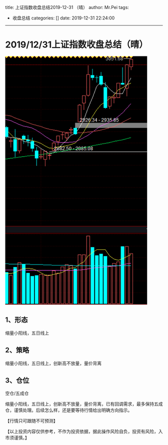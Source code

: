 title: 上证指数收盘总结2019-12-31 （晴）
author: Mr.Pei
tags:

  - 收盘总结
categories: []
date: 2019-12-31  22:24:00
---
# 2019/12/31上证指数收盘总结（晴）

![](https://github.com/Soros1990/markDownImages/blob/master/20191231221338.png?raw=true)

## 1、形态

缩量小阳线，五日线上

## 2、策略

缩量小阳线，五日线上，创新高不放量，量价背离

## 3、仓位
空仓/五成仓

缩量小阳线，五日线上，创新高不放量，量价背离，已有回调需求，最多保持五成仓，谨慎处理。后续怎么样，还是要等待行情给出明确方向指示。

【行情只可跟随不可预测】

【以上投资内容仅供参考，不作为投资依据，据此操作风险自负，投资有风险，入市须谨慎。】